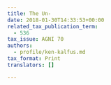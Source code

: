```yaml
---
title: The Un-
date: 2018-01-30T14:33:53+00:00
related_tax_publication_term:
  - 536
tax_issue: AGNI 70
authors:
  - profile/ken-kalfus.md
tax_format: Print
translators: []

---
```

